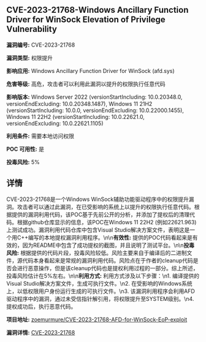 ## CVE-2023-21768-Windows Ancillary Function Driver for WinSock Elevation of Privilege Vulnerability

**漏洞编号:** CVE-2023-21768

**漏洞类型:** 权限提升

**影响应用:** Windows Ancillary Function Driver for WinSock (afd.sys)

**危害等级:** 高危，攻击者可以利用此漏洞以提升的权限执行任意代码

**影响版本:** Windows Server 2022 (versionStartIncluding: 10.0.20348.0, versionEndExcluding: 10.0.20348.1487), Windows 11 21H2 (versionStartIncluding: 10.0.0, versionEndExcluding: 10.0.22000.1455), Windows 11 22H2 (versionStartIncluding: 10.0.22621.0, versionEndExcluding: 10.0.22621.1105)

**利用条件:** 需要本地访问权限

**POC 可用性:** 是

**投毒风险:** 5%

## 详情

CVE-2023-21768是一个Windows WinSock辅助功能驱动程序中的权限提升漏洞。攻击者可以通过此漏洞，在已受影响的系统上以提升的权限执行任意代码。根据提供的漏洞利用代码，该POC基于先前公开的分析，并添加了提权后的清理代码。根据github仓库显示的信息，该POC在Windows 11 22H2 (例如22621.963) 上测试成功。漏洞利用代码仓库中包含Visual Studio解决方案文件，表明这是一个用C++编写的本地提权漏洞利用程序。\n\n**有效性:**  提供的POC代码看起来是有效的，因为README中包含了成功提权的截图，并且说明了测试平台。\n\n**投毒风险:**  根据提供的代码片段，投毒风险较低。风险主要来自于编译后的二进制文件，源代码本身看起来是常规的漏洞利用代码。风险点在于作者的cleanup代码是否会进行恶意操作，但是该cleanup代码也是提权利用过程的一部分。综上所述，投毒风险估计在5%左右。\n\n**利用方式:**  利用方式涉及以下步骤：\n1.  编译提供的Visual Studio解决方案文件，生成可执行文件。\n2.  在受影响的Windows系统上，以低权限用户身份运行生成的可执行文件。\n3.  该漏洞利用程序会利用AFD驱动程序中的漏洞，通过未受信指针解引用，将权限提升至SYSTEM级别。\n4.  提权成功后，执行恶意代码。

**项目地址:** [zoemurmure/CVE-2023-21768-AFD-for-WinSock-EoP-exploit](https://github.com/zoemurmure/CVE-2023-21768-AFD-for-WinSock-EoP-exploit)

**漏洞详情:** [CVE-2023-21768](https://nvd.nist.gov/vuln/detail/CVE-2023-21768)